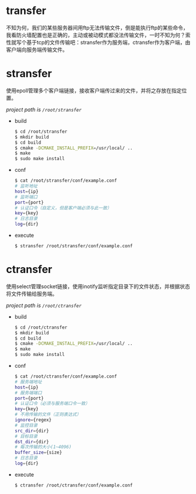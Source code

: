 # transfer
不知为何，我们的某些服务器间用ftp无法传输文件，倒是能执行ftp的某些命令，我看防火墙配置也是正确的，主动或被动模式都没法传输文件，一时不知为何？索性就写个基于tcp的文件传输吧：stransfer作为服务端，ctransfer作为客户端，由客户端向服务端传输文件。
# stransfer
使用epoll管理多个客户端链接，接收客户端传过来的文件，并将之存放在指定位置。

*project path is `/root/stransfer`*
* build  
    ```bash
    $ cd /root/stransfer
    $ mkdir build
    $ cd build
    $ cmake -DCMAKE_INSTALL_PREFIX=/usr/local/ ..
    $ make
    $ sudo make install
    ```
* conf
    ```bash
    $ cat /root/stransfer/conf/example.conf
    # 监听地址
    host={ip}
    # 监听端口
    port={port}
    # 认证口令（自定义，但是客户端必须与此一致）
    key={key}
    # 日志目录
    log={dir}
    ```
* execute  
    ```bash
    $ stransfer /root/stransfer/conf/example.conf
    ```
# ctransfer
使用select管理socket链接，使用inotify监听指定目录下的文件状态，并根据状态将文件传输给服务端。

*project path is `/root/ctransfer`*
* build  
    ```bash
    $ cd /root/ctransfer
    $ mkdir build
    $ cd build
    $ cmake -DCMAKE_INSTALL_PREFIX=/usr/local/ ..
    $ make
    $ sudo make install
    ```
* conf
    ```bash
    $ cat /root/ctransfer/conf/example.conf
    # 服务端地址
    host={ip}
    # 服务端端口
    port={port}
    # 认证口令（必须与服务端口令一致）
    key={key}
    # 不用传输的文件（正则表达式）
    ignore={regex}
    # 监控目录
    src_dir={dir}
    # 目标目录
    dst_dir={dir}
    # 每次传输的大小(1~4096)
    buffer_size={size}
    # 日志目录
    log={dir}
    ```
* execute  
    ```bash
    $ ctransfer /root/ctransfer/conf/example.conf
    ```
